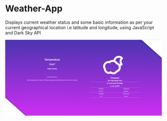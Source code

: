 # Weather-App
Displays current weather status and some basic information as per your current geographical location i.e latitude and longitude, using JavaScript and Dark Sky API

<img src="img/snap.PNG">
